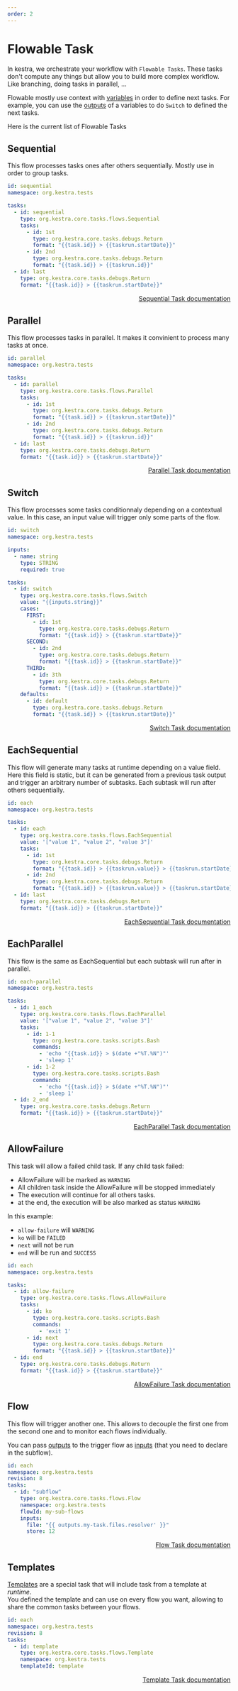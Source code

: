 ```yaml
---
order: 2
---
```


# Flowable Task

In kestra, we orchestrate your workflow with `Flowable Tasks`. These tasks don't compute any things but allow you to build more complex workflow. 
Like branching, doing tasks in parallel, ... 

Flowable mostly use context with [variables](../variables) in order to define next tasks.
For example, you can use the [outputs](../outputs) of a variables to do `Switch` to defined the next tasks.

Here is the current list of Flowable Tasks

## Sequential

This flow processes tasks ones after others sequentially. 
Mostly use in order to group tasks.

```yaml
id: sequential
namespace: org.kestra.tests

tasks:
  - id: sequential
    type: org.kestra.core.tasks.flows.Sequential
    tasks:
      - id: 1st
        type: org.kestra.core.tasks.debugs.Return
        format: "{{task.id}} > {{taskrun.startDate}}"
      - id: 2nd
        type: org.kestra.core.tasks.debugs.Return
        format: "{{task.id}} > {{taskrun.id}}"
  - id: last
    type: org.kestra.core.tasks.debugs.Return
    format: "{{task.id}} > {{taskrun.startDate}}"
```

<div style="text-align: right"> 
    <a class="btn" href="/plugins/core/tasks/flows/org.kestra.core.tasks.flows.Sequential">Sequential Task documentation</a> 
</div>


## Parallel

This flow processes tasks in parallel. It makes it convinient to process many tasks at once.

```yaml
id: parallel
namespace: org.kestra.tests

tasks:
  - id: parallel
    type: org.kestra.core.tasks.flows.Parallel
    tasks:
      - id: 1st
        type: org.kestra.core.tasks.debugs.Return
        format: "{{task.id}} > {{taskrun.startDate}}"
      - id: 2nd
        type: org.kestra.core.tasks.debugs.Return
        format: "{{task.id}} > {{taskrun.id}}"
  - id: last
    type: org.kestra.core.tasks.debugs.Return
    format: "{{task.id}} > {{taskrun.startDate}}"
```

<div style="text-align: right"> 
    <a class="btn" href="/plugins/core/tasks/flows/org.kestra.core.tasks.flows.Parallel">Parallel Task documentation</a> 
</div>


## Switch

This flow processes some tasks conditionnaly depending on a contextual value. 
In this case, an input value will trigger only some parts of the flow.

```yaml
id: switch
namespace: org.kestra.tests

inputs:
  - name: string
    type: STRING
    required: true

tasks:
  - id: switch
    type: org.kestra.core.tasks.flows.Switch
    value: "{{inputs.string}}"
    cases:
      FIRST:
        - id: 1st
          type: org.kestra.core.tasks.debugs.Return
          format: "{{task.id}} > {{taskrun.startDate}}"
      SECOND:
        - id: 2nd
          type: org.kestra.core.tasks.debugs.Return
          format: "{{task.id}} > {{taskrun.startDate}}"
      THIRD:
        - id: 3th
          type: org.kestra.core.tasks.debugs.Return
          format: "{{task.id}} > {{taskrun.startDate}}"
    defaults:
      - id: default
        type: org.kestra.core.tasks.debugs.Return
        format: "{{task.id}} > {{taskrun.startDate}}"
```

<div style="text-align: right"> 
    <a class="btn" href="/plugins/core/tasks/flows/org.kestra.core.tasks.flows.Switch">Switch Task documentation</a> 
</div>


## EachSequential

This flow will generate many tasks at runtime depending on a value field. 
Here this field is static, but it can be generated from a previous task output and 
trigger an arbitrary number of subtasks. Each subtask will run after others sequentially. 

```yaml
id: each
namespace: org.kestra.tests

tasks:
  - id: each
    type: org.kestra.core.tasks.flows.EachSequential
    value: '["value 1", "value 2", "value 3"]'
    tasks:
      - id: 1st
        type: org.kestra.core.tasks.debugs.Return
        format: "{{task.id}} > {{taskrun.value}} > {{taskrun.startDate}}"
      - id: 2nd
        type: org.kestra.core.tasks.debugs.Return
        format: "{{task.id}} > {{taskrun.value}} > {{taskrun.startDate}}"
  - id: last
    type: org.kestra.core.tasks.debugs.Return
    format: "{{task.id}} > {{taskrun.startDate}}"
```

<div style="text-align: right"> 
    <a class="btn" href="/plugins/core/tasks/flows/org.kestra.core.tasks.flows.EachSequential">EachSequential Task documentation</a> 
</div>

## EachParallel

This flow is the same as EachSequential but each subtask will run after in parallel.

```yaml
id: each-parallel
namespace: org.kestra.tests

tasks:
  - id: 1_each
    type: org.kestra.core.tasks.flows.EachParallel
    value: '["value 1", "value 2", "value 3"]'
    tasks:
      - id: 1-1
        type: org.kestra.core.tasks.scripts.Bash
        commands:
          - 'echo "{{task.id}} > $(date +"%T.%N")"'
          - 'sleep 1'
      - id: 1-2
        type: org.kestra.core.tasks.scripts.Bash
        commands:
          - 'echo "{{task.id}} > $(date +"%T.%N")"'
          - 'sleep 1'
  - id: 2_end
    type: org.kestra.core.tasks.debugs.Return
    format: "{{task.id}} > {{taskrun.startDate}}"
```

<div style="text-align: right"> 
    <a class="btn" href="/plugins/core/tasks/flows/org.kestra.core.tasks.flows.EachParallel">EachParallel Task documentation</a> 
</div>



## AllowFailure
This task will allow a failed child task. If any child task failed: 
- AllowFailure will be marked as `WARNING`
- All children task inside the AllowFailure will be stopped immediately
- The execution will continue for all others tasks.
- at the end, the execution will be also marked as status `WARNING`

In this example: 
- `allow-failure` will `WARNING`
- `ko` will be `FAILED`
- `next` will not be run
- `end` will be run and `SUCCESS`

```yaml
id: each
namespace: org.kestra.tests

tasks:
  - id: allow-failure
    type: org.kestra.core.tasks.flows.AllowFailure
    tasks:
      - id: ko
        type: org.kestra.core.tasks.scripts.Bash
        commands:
          - 'exit 1'
      - id: next
        type: org.kestra.core.tasks.debugs.Return
        format: "{{task.id}} > {{taskrun.startDate}}"
  - id: end
    type: org.kestra.core.tasks.debugs.Return
    format: "{{task.id}} > {{taskrun.startDate}}"
```

<div style="text-align: right"> 
    <a class="btn" href="/plugins/core/tasks/flows/org.kestra.core.tasks.flows.AllowFailure">AllowFailure Task documentation</a> 
</div>


## Flow

This flow will trigger another one. 
This allows to decouple the first one from the second one and to monitor each flows individually.

You can pass [outputs](../outputs) to the trigger flow as [inputs](../inputs) (that you need to declare in the subflow).

```yaml
id: each
namespace: org.kestra.tests
revision: 8
tasks:
  - id: "subflow"  
    type: org.kestra.core.tasks.flows.Flow
    namespace: org.kestra.tests
    flowId: my-sub-flows
    inputs:
      file: "{{ outputs.my-task.files.resolver' }}"
      store: 12
```

<div style="text-align: right"> 
    <a class="btn" href="/plugins/core/tasks/flows/org.kestra.core.tasks.flows.Flow">Flow Task documentation</a> 
</div>


## Templates
[Templates](../templates) are a special task that will include task from a template at *runtime*.  
You defined the template and can use on every flow you want, allowing to share the common tasks between your flows.

```yaml
id: each
namespace: org.kestra.tests
revision: 8
tasks:
  - id: template
    type: org.kestra.core.tasks.flows.Template
    namespace: org.kestra.tests
    templateId: template
```

<div style="text-align: right"> 
    <a class="btn" href="/plugins/core/tasks/flows/org.kestra.core.tasks.flows.Template">Template Task documentation</a> 
</div>
